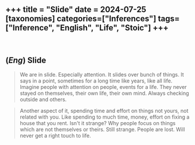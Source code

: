 +++
title = "Slide"
date = 2024-07-25
[taxonomies]
categories=["Inferences"]
tags=["Inference", "English", "Life", "Stoic"]
+++
---
<br>

## (*Eng*) Slide
> We are in slide. Especially attention. It slides over bunch of things. It says in a point, sometimes for a long time like years, like all life. Imagine people with attention on people, events for a life. They never stayed on themselves, their own life, their own mind. Always checking outside and others.

> Another aspect of it, spending time and effort on things not yours, not related with you. Like spending to much time, money, effort on fixing a house that you rent. Isn't it strange? Why people focus on things which are not themselves or theirs. Still strange. People are lost. Will never get a right touch to life.